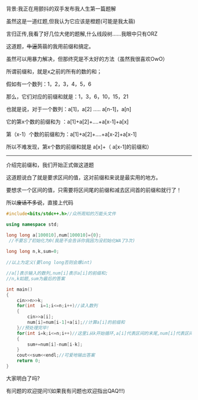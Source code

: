 背景:我正在用颤抖的双手发布我人生第一篇题解

虽然这是一道红题,但我认为它应该是橙题(可能是我太蒻)

言归正传,我看了好几位大佬的题解,什么线段树......我眼中只有ORZ

这道题，~~牛逼~~蒟蒻的我用前缀和搞定。

虽然可以用暴力解决，但那终究是不太好的方法（虽然我很喜欢OwO）

所谓前缀和，就是x之前的所有的数的和；

假如有一个数列：1，2，3，4，5，6

那么，它们对应的前缀和就是：1，3，6，10，15，21

也就是说，对于一个数列：a[1]，a[2] ..... a[n-1]，a[n]

它的第x个数的前缀和为 ：a[1]+a[2]+....+a[x-1]+a[x]

第（x-1）个数的前缀和为：a[1]+a[2]+....+a[x-2]+a[x-1]

所以不难发现，第x个数的前缀和就是 a[x]+（ a[x-1]的前缀和）


------------
介绍完前缀和，我们开始正式做这道题

这道题说白了就是要求区间的值，这对前缀和来说是最实用的地方。

要想求一个区间的值，只需要将区间尾的前缀和减去区间首的前缀和就行了！

所以~~废话不多说~~，直接上代码
```cpp
#include<bits/stdc++.h>//众所周知的万能头文件

using namespace std;

long long a[100010],num[100010]={0};
 //不要忘了初始化为0(我是不会告诉你我因为没初始化WA了3次)
  
long long n,k,sum=0;
  
//以上为定义(要long long否则会爆int)

//a[]表示输入的数列,num[i]表示a[i]的前缀和;
//n,k如题,sum为最后的答案

int main()
{
	cin>>n>>k;
	for(int  i=1;i<=n;i++)//读入数列
	{
		cin>>a[i];
		num[i]=num[i-1]+a[i];//计算a[i]的前缀和
	}//预处理完毕!
	for(int i=k;i<=n;i++)//这里i从k开始循环,a[i]代表区间的末尾,num[i]代表区间末尾的前缀和
	{
		sum+=num[i]-num[i-k];
	}
	cout<<sum<<endl;//可爱地输出答案
	return 0;
}
```
大家明白了吗?

有问题的欢迎提问!(如果我有问题也欢迎指出QAQ!!!)

